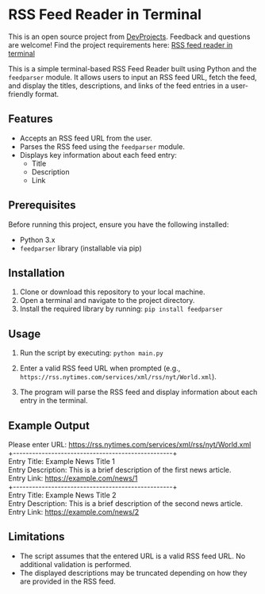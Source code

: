 # RSS Feed Reader in Terminal

This is an open source project from [DevProjects](http://www.codementor.io/projects). Feedback and questions are welcome!
Find the project requirements here: [RSS feed reader in terminal](https://www.codementor.io/projects/tool/rss-feed-reader-in-terminal-atx32jp82q)

This is a simple terminal-based RSS Feed Reader built using Python and the `feedparser` module. It allows users to input an RSS feed URL, fetch the feed, and display the titles, descriptions, and links of the feed entries in a user-friendly format.

## Features

- Accepts an RSS feed URL from the user.
- Parses the RSS feed using the `feedparser` module.
- Displays key information about each feed entry:
  - Title
  - Description
  - Link

## Prerequisites

Before running this project, ensure you have the following installed:

- Python 3.x
- `feedparser` library (installable via pip)

## Installation

1. Clone or download this repository to your local machine.
2. Open a terminal and navigate to the project directory.
3. Install the required library by running:
   `pip install feedparser`

## Usage

1. Run the script by executing:
   `python main.py`
2. Enter a valid RSS feed URL when prompted (e.g., `https://rss.nytimes.com/services/xml/rss/nyt/World.xml`).

3. The program will parse the RSS feed and display information about each entry in the terminal.

## Example Output

Please enter URL: https://rss.nytimes.com/services/xml/rss/nyt/World.xml <br>
+--------------------------------------------------+           
Entry Title: Example News Title 1         
Entry Description: This is a brief description of the first news article.           
Entry Link: https://example.com/news/1                           
+--------------------------------------------------+                  
Entry Title: Example News Title 2                
Entry Description: This is a brief description of the second news article.                 
Entry Link: https://example.com/news/2                         

## Limitations

- The script assumes that the entered URL is a valid RSS feed URL. No additional validation is performed.
- The displayed descriptions may be truncated depending on how they are provided in the RSS feed.
